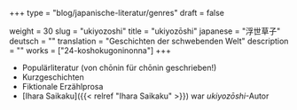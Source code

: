 +++
type = "blog/japanische-literatur/genres"
draft = false

weight = 30
slug = "ukiyozoshi"
title = "ukiyozōshi"
japanese = "浮世草子"
deutsch = ""
translation = "Geschichten der schwebenden Welt"
description = ""
works = ["24-koshokugoninonna"]
+++

- Populärliteratur (von chōnin für chōnin geschrieben!)
- Kurzgeschichten
- Fiktionale Erzählprosa
- [Ihara Saikaku]({{< relref "Ihara Saikaku" >}}) war *ukiyozōshi*-Autor
